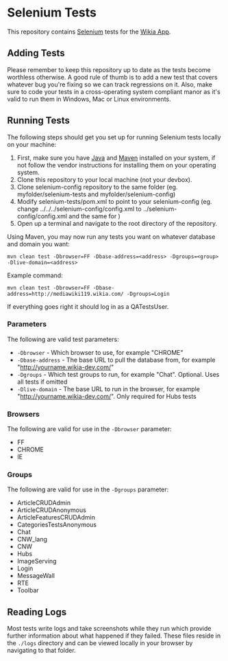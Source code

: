 # Selenium Tests
This repository contains [Selenium](http://seleniumhq.org/) tests for the [Wikia App](https://github.com/Wikia/app).

## Adding Tests
Please remember to keep this repository up to date as the tests become worthless otherwise. A good rule of thumb is to add a new test that covers whatever bug you're fixing so we can track regressions on it. Also, make sure to code your tests in a cross-operating system compliant manor as it's valid to run them in Windows, Mac or Linux environments.

## Running Tests

The following steps should get you set up for running Selenium tests locally on your machine:

1. First, make sure you have [Java](http://www.java.com/) and [Maven](http://maven.apache.org/) installed on your system, if not follow the vendor instructions for installing them on your operating system.
2. Clone this repository to your local machine (not your devbox).
3. Clone selenium-config repository to the same folder (eg. myfolder/selenium-tests and myfolder/selenium-config)
4. Modify selenium-tests/pom.xml to point to your selenium-config (eg. change <config>../../../selenium-config/config.xml</config> to <config>../selenium-config/config.xml</config> and the same for <captcha>)
5. Open up a terminal and navigate to the root directory of the repository.

Using Maven, you may now run any tests you want on whatever database and domain you want:

    mvn clean test -Dbrowser=FF -Dbase-address=<address> -Dgroups=<group> -Dlive-domain=<address>

Example command:

    mvn clean test -Dbrowser=FF -Dbase-address=http://mediawiki119.wikia.com/ -Dgroups=Login

If everything goes right it should log in as a QATestsUser.

### Parameters

The following are valid test parameters:

* `-Dbrowser` - Which browser to use, for example "CHROME"
* `-Dbase-address` - The base URL to pull the database from, for example "http://yourname.wikia-dev.com/"
* `-Dgroups` - Which test groups to run, for example "Chat". Optional. Uses all tests if omitted
* `-Dlive-domain` - The base URL to run in the browser, for example "http://yourname.wikia-dev.com/". Only required for Hubs tests

### Browsers

The following are valid for use in the `-Dbrowser` parameter:

* FF
* CHROME
* IE

### Groups

The following are valid for use in the `-Dgroups` parameter:

* ArticleCRUDAdmin
* ArticleCRUDAnonymous
* ArticleFeaturesCRUDAdmin
* CategoriesTestsAnonymous
* Chat
* CNW_lang
* CNW
* Hubs
* ImageServing
* Login
* MessageWall
* RTE
* Toolbar

## Reading Logs

Most tests write logs and take screenshots while they run which provide further information about what happened if they failed. These files reside in the `./logs` directory and can be viewed locally in your browser by navigating to that folder.
